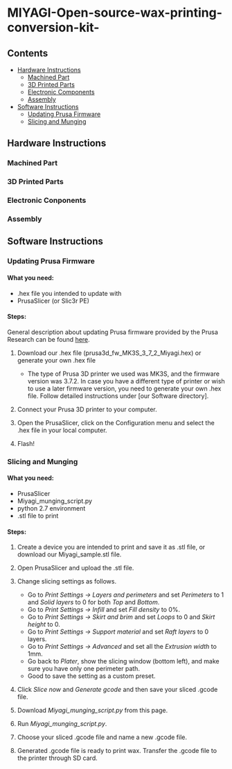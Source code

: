 # MIYAGI-Open-source-wax-printing-conversion-kit-

## Contents
  * [Hardware Instructions](#hardware-instructions)
    * [Machined Part](#machined-part)
    * [3D Printed Parts](#3d-printed-parts)
    * [Electronic Components](#electoric-components)
    * [Assembly](#assembly)
  * [Software Instructions](#software-instructions)
    * [Updating Prusa Firmware](#updating-prusa-firmware)
    * [Slicing and Munging](#slicing-and-munging)

## Hardware Instructions

### Machined Part

### 3D Printed Parts

### Electronic Conponents

### Assembly

## Software Instructions

### Updating Prusa Firmware
#### What you need:
  * .hex file you intended to update with
  * PrusaSlicer (or Slic3r PE)

#### Steps:
General description about updating Prusa firmware provided by the Prusa Research can be found [here](https://help.prusa3d.com/article/r5ByKgVm69-firmware-upgrade-and-flashing).

1. Download our .hex file (prusa3d_fw_MK3S_3_7_2_Miyagi.hex) or generate your own .hex file
    - The type of Prusa 3D printer we used was MK3S, and the firmware version was 3.7.2. In case you have a different type of printer or wish to use a later firmware version, you need to generate your own .hex file. Follow detailed instructions under [our Software directory].
    
2. Connect your Prusa 3D printer to your computer.

3. Open the PrusaSlicer, click on the Configuration menu and select the .hex file in your local computer.

4. Flash!

### Slicing and Munging
#### What you need:
   * PrusaSlicer
   * Miyagi_munging_script.py
   * python 2.7 environment
   * .stl file to print
   
#### Steps:
1. Create a device you are intended to print and save it as .stl file, or download our Miyagi_sample.stl file.

2. Open PrusaSlicer and upload the .stl file.

3. Change slicing settings as follows.
     - Go to _Print Settings -> Layers and perimeters_ and set _Perimeters_ to 1 and _Solid layers_ to 0 for both _Top_ and _Bottom_.
     - Go to _Print Settings -> Infill_ and set _Fill density_ to 0%.
     - Go to _Print Settings -> Skirt and brim_ and set _Loops_ to 0 and _Skirt height_ to 0.
     - Go to _Print Settings -> Support material_ and set _Raft layers_ to 0 layers.
     - Go to _Print Settings -> Advanced_ and set all the _Extrusion width_ to 1mm.
     - Go back to _Plater_, show the slicing window (bottom left), and make sure you have only one perimeter path.
     - Good to save the setting as a custom preset.
     
4. Click _Slice now_ and _Generate gcode_ and then save your sliced .gcode file.

5. Download _Miyagi_munging_script.py_ from this page.

6. Run _Miyagi_munging_script.py_.

7. Choose your sliced .gcode file and name a new .gcode file.

8. Generated .gcode file is ready to print wax. Transfer the .gcode file to the printer through SD card. 

     
